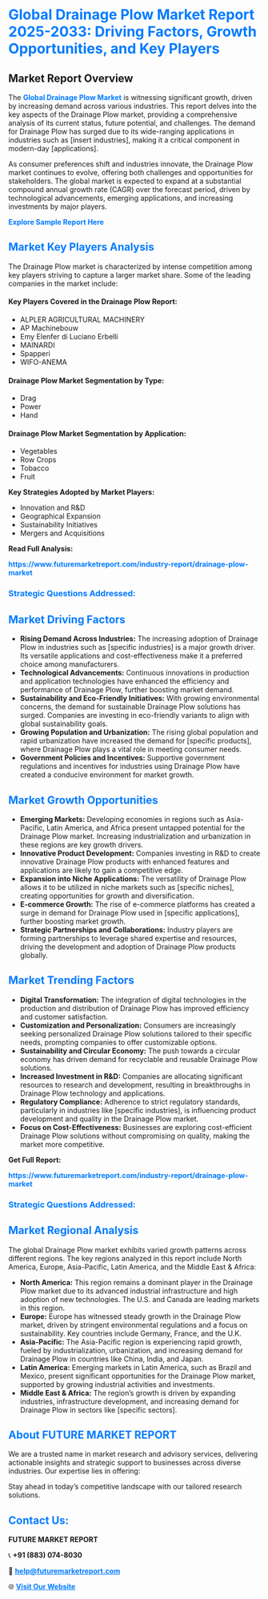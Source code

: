 <h1 style="color: #007BFF;">Global Drainage Plow Market Report 2025-2033: Driving Factors, Growth Opportunities, and Key Players</h1>

<section id="overview">
<h2>Market Report Overview</h2>
<p>The <a href="https://www.futuremarketreport.com/industry-report/drainage-plow-market" style="color: #007BFF; text-decoration: none;"><strong>Global Drainage Plow Market</strong></a> is witnessing significant growth, driven by increasing demand across various industries. This report delves into the key aspects of the Drainage Plow market, providing a comprehensive analysis of its current status, future potential, and challenges. The demand for Drainage Plow has surged due to its wide-ranging applications in industries such as [insert industries], making it a critical component in modern-day [applications].</p>
<p>As consumer preferences shift and industries innovate, the Drainage Plow market continues to evolve, offering both challenges and opportunities for stakeholders. The global market is expected to expand at a substantial compound annual growth rate (CAGR) over the forecast period, driven by technological advancements, emerging applications, and increasing investments by major players.</p>
</section>

<section id="overview">
<p><a href="https://www.futuremarketreport.com/request-sample/reportId=48794" style="color: #007BFF; text-decoration: none;"><strong>Explore Sample Report Here</strong></a></p>
</section>

<section id="key-players">
<h2 style="color: #007BFF;">Market Key Players Analysis</h2>
<p>The Drainage Plow market is characterized by intense competition among key players striving to capture a larger market share. Some of the leading companies in the market include:</p>
<h4>Key Players Covered in the Drainage Plow Report:</h4>
<ul><li>ALPLER AGRICULTURAL MACHINERY</li><li>AP Machinebouw</li><li>Emy Elenfer di Luciano Erbelli</li><li>MAINARDI</li><li>Spapperi</li><li>WIFO-ANEMA</li></ul>
<h4>Drainage Plow Market Segmentation by Type:</h4>
<ul><li>Drag</li><li>Power</li><li>Hand</li></ul>

<h4>Drainage Plow Market Segmentation by Application:</h4>
<ul><li>Vegetables</li><li>Row Crops</li><li>Tobacco</li><li>Fruit</li></ul>
<p><strong>Key Strategies Adopted by Market Players:</strong></p>
<ul>
<li>Innovation and R&D</li>
<li>Geographical Expansion</li>
<li>Sustainability Initiatives</li>
<li>Mergers and Acquisitions</li>
</ul>
</section>

<section>
<p><strong>Read Full Analysis: </strong></p><a href="https://www.futuremarketreport.com/industry-report/drainage-plow-market" style="color: #007BFF; text-decoration: none;"><strong>https://www.futuremarketreport.com/industry-report/drainage-plow-market</strong></a>
<h3 style="color: #007BFF;">Strategic Questions Addressed:</h3>
</section>

<section id="driving-factors">
<h2 style="color: #007BFF;">Market Driving Factors</h2>
<ul>
<li><strong>Rising Demand Across Industries:</strong> The increasing adoption of Drainage Plow in industries such as [specific industries] is a major growth driver. Its versatile applications and cost-effectiveness make it a preferred choice among manufacturers.</li>
<li><strong>Technological Advancements:</strong> Continuous innovations in production and application technologies have enhanced the efficiency and performance of Drainage Plow, further boosting market demand.</li>
<li><strong>Sustainability and Eco-Friendly Initiatives:</strong> With growing environmental concerns, the demand for sustainable Drainage Plow solutions has surged. Companies are investing in eco-friendly variants to align with global sustainability goals.</li>
<li><strong>Growing Population and Urbanization:</strong> The rising global population and rapid urbanization have increased the demand for [specific products], where Drainage Plow plays a vital role in meeting consumer needs.</li>
<li><strong>Government Policies and Incentives:</strong> Supportive government regulations and incentives for industries using Drainage Plow have created a conducive environment for market growth.</li>
</ul>
</section>

<section id="growth-opportunities">
<h2 style="color: #007BFF;">Market Growth Opportunities</h2>
<ul>
<li><strong>Emerging Markets:</strong> Developing economies in regions such as Asia-Pacific, Latin America, and Africa present untapped potential for the Drainage Plow market. Increasing industrialization and urbanization in these regions are key growth drivers.</li>
<li><strong>Innovative Product Development:</strong> Companies investing in R&D to create innovative Drainage Plow products with enhanced features and applications are likely to gain a competitive edge.</li>
<li><strong>Expansion into Niche Applications:</strong> The versatility of Drainage Plow allows it to be utilized in niche markets such as [specific niches], creating opportunities for growth and diversification.</li>
<li><strong>E-commerce Growth:</strong> The rise of e-commerce platforms has created a surge in demand for Drainage Plow used in [specific applications], further boosting market growth.</li>
<li><strong>Strategic Partnerships and Collaborations:</strong> Industry players are forming partnerships to leverage shared expertise and resources, driving the development and adoption of Drainage Plow products globally.</li>
</ul>
</section>

<section id="trending-factors">
<h2 style="color: #007BFF;">Market Trending Factors</h2>
<ul>
<li><strong>Digital Transformation:</strong> The integration of digital technologies in the production and distribution of Drainage Plow has improved efficiency and customer satisfaction.</li>
<li><strong>Customization and Personalization:</strong> Consumers are increasingly seeking personalized Drainage Plow solutions tailored to their specific needs, prompting companies to offer customizable options.</li>
<li><strong>Sustainability and Circular Economy:</strong> The push towards a circular economy has driven demand for recyclable and reusable Drainage Plow solutions.</li>
<li><strong>Increased Investment in R&D:</strong> Companies are allocating significant resources to research and development, resulting in breakthroughs in Drainage Plow technology and applications.</li>
<li><strong>Regulatory Compliance:</strong> Adherence to strict regulatory standards, particularly in industries like [specific industries], is influencing product development and quality in the Drainage Plow market.</li>
<li><strong>Focus on Cost-Effectiveness:</strong> Businesses are exploring cost-efficient Drainage Plow solutions without compromising on quality, making the market more competitive.</li>
</ul>
</section>

<section>
<p><strong>Get Full Report: </strong></p><a href="https://www.futuremarketreport.com/industry-report/drainage-plow-market" style="color: #007BFF; text-decoration: none;"><strong>https://www.futuremarketreport.com/industry-report/drainage-plow-market</strong></a>
<h3 style="color: #007BFF;">Strategic Questions Addressed:</h3>
</section>


<section id="regional-analysis">
<h2 style="color: #007BFF;">Market Regional Analysis</h2>
<p>The global Drainage Plow market exhibits varied growth patterns across different regions. The key regions analyzed in this report include North America, Europe, Asia-Pacific, Latin America, and the Middle East & Africa:</p>
<ul>
<li><strong>North America:</strong> This region remains a dominant player in the Drainage Plow market due to its advanced industrial infrastructure and high adoption of new technologies. The U.S. and Canada are leading markets in this region.</li>
<li><strong>Europe:</strong> Europe has witnessed steady growth in the Drainage Plow market, driven by stringent environmental regulations and a focus on sustainability. Key countries include Germany, France, and the U.K.</li>
<li><strong>Asia-Pacific:</strong> The Asia-Pacific region is experiencing rapid growth, fueled by industrialization, urbanization, and increasing demand for Drainage Plow in countries like China, India, and Japan.</li>
<li><strong>Latin America:</strong> Emerging markets in Latin America, such as Brazil and Mexico, present significant opportunities for the Drainage Plow market, supported by growing industrial activities and investments.</li>
<li><strong>Middle East & Africa:</strong> The region’s growth is driven by expanding industries, infrastructure development, and increasing demand for Drainage Plow in sectors like [specific sectors].</li>
</ul>
</section>

<footer>
<h2 style="color: #007BFF;">About FUTURE MARKET REPORT</h2>
<p>We are a trusted name in market research and advisory services, delivering actionable insights and strategic support to businesses across diverse industries. Our expertise lies in offering:</p>

<p>Stay ahead in today’s competitive landscape with our tailored research solutions.</p>

<h2 style="color: #007BFF;">Contact Us:</h2>
<p><strong>FUTURE MARKET REPORT</strong></p>
<p>📞 <strong>+91 (883) 074-8030</strong></p>
<p>📧 <strong><a href="mailto:help@futuremarketreport.com" style="color: #007BFF;">help@futuremarketreport.com</a></strong></p>
<p>🌐 <strong><a href="https://www.futuremarketreport.com/" style="color: #007BFF;">Visit Our Website</a></strong></p>
</footer>